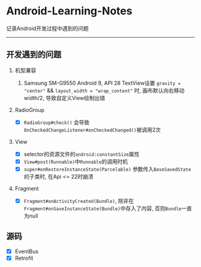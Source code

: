 # Android-Learning-Notes

记录Android开发过程中遇到的问题

___

## 开发遇到的问题

1. 机型兼容
    1. Samsung SM-G9550 Android 9, API 28   TextView设置 `gravity = "center"` && `layout_width = "wrap_content"` 时, 画布默认向右移动width/2, 导致自定义View绘制出错

2. RadioGroup
    - [x] `RadioGroup#check()` 会导致 `OnCheckedChangeListener#onCheckedChanged()`被调用2次

3. View
    - [x] selector的资源文件的`android:constantSize`属性
    - [x] `View#post(Runnable)`中`Runnable`的调用时机
    - [x] `super#onRestoreInstanceState(Parcelable)` 参数传入`BaseSavedState`的子类时, 在Api <= 22时崩溃

4. Fragment
    - [x] `Fragment#onActivityCreated(Bundle)`, 除非在`Fragment#onSaveInstanceState(Bundle)`中存入了内容, 否则`Bundle`一直为null

## 源码

- [x] EventBus
- [x] Retrofit